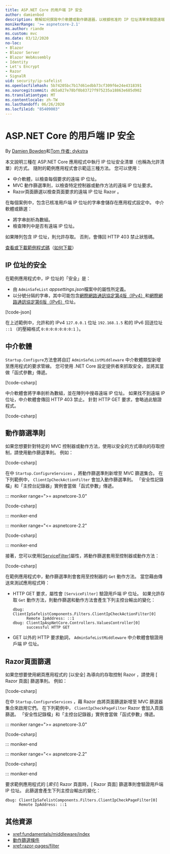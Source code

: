 ```yaml
---
title: ASP.NET Core 的用戶端 IP 安全
author: damienbod
description: 瞭解如何撰寫中介軟體或動作篩選器，以根據核准的 IP 位址清單來驗證遠端 IP 位址。
monikerRange: '>= aspnetcore-2.1'
ms.author: riande
ms.custom: mvc
ms.date: 03/12/2020
no-loc:
- Blazor
- Blazor Server
- Blazor WebAssembly
- Identity
- Let's Encrypt
- Razor
- SignalR
uid: security/ip-safelist
ms.openlocfilehash: 5b74205bc7b17d61edbb73cf309f6e24e4318391
ms.sourcegitcommit: d65a027e78bf0b83727f975235a18863e685d902
ms.translationtype: MT
ms.contentlocale: zh-TW
ms.lasthandoff: 06/26/2020
ms.locfileid: "85409003"
---
```

# <a name="client-ip-safelist-for-aspnet-core"></a>ASP.NET Core 的用戶端 IP 安全

By [Damien Bowden](https://twitter.com/damien_bod)和[Tom 作者: dykstra](https://github.com/tdykstra)
 
本文說明三種在 ASP.NET Core 應用程式中執行 IP 位址安全清單（也稱為允許清單）的方式。 隨附的範例應用程式會示範這三種方法。 您可以使用：

* 中介軟體，以檢查每個要求的遠端 IP 位址。
* MVC 動作篩選準則，以檢查特定控制器或動作方法的遠端 IP 位址要求。
* Razor頁面篩選以檢查頁面要求的遠端 IP 位址 Razor 。

在每個案例中，包含已核准用戶端 IP 位址的字串會儲存在應用程式設定中。 中介軟體或篩選：

* 將字串剖析為數組。 
* 檢查陣列中是否有遠端 IP 位址。

如果陣列包含 IP 位址，則允許存取。 否則，會傳回 HTTP 403 禁止狀態碼。

[查看或下載範例程式碼](https://github.com/dotnet/AspNetCore.Docs/tree/master/aspnetcore/security/ip-safelist/samples)（[如何下載](xref:index#how-to-download-a-sample)）

## <a name="ip-address-safelist"></a>IP 位址的安全

在範例應用程式中，IP 位址的「安全」是：

* 由 `AdminSafeList` *appsettings.json*檔案中的屬性所定義。
* 以分號分隔的字串，其中可能包含[網際網路通訊協定第4版（IPv4）](https://wikipedia.org/wiki/IPv4)和[網際網路通訊協定第6版（IPv6）](https://wikipedia.org/wiki/IPv6)位址。

[!code-json[](ip-safelist/samples/3.x/ClientIpAspNetCore/appsettings.json?range=1-3&highlight=2)]

在上述範例中，允許和的 IPv4 `127.0.0.1` 位址 `192.168.1.5` 和的 IPv6 回送位址 `::1` （的壓縮格式 `0:0:0:0:0:0:0:1` ）。

## <a name="middleware"></a>中介軟體

`Startup.Configure`方法會將自訂 `AdminSafeListMiddleware` 中介軟體類型新增至應用程式的要求管線。 您可使用 .NET Core 設定提供者來抓取安全，並將其當做「函式參數」傳遞。

[!code-csharp[](ip-safelist/samples/3.x/ClientIpAspNetCore/Startup.cs?name=snippet_ConfigureAddMiddleware)]

中介軟體會將字串剖析為數組，並在陣列中搜尋遠端 IP 位址。 如果找不到遠端 IP 位址，中介軟體會傳回 HTTP 403 禁止。 針對 HTTP GET 要求，會略過此驗證程式。

[!code-csharp[](ip-safelist/samples/Shared/ClientIpSafelistComponents/Middlewares/AdminSafeListMiddleware.cs?name=snippet_ClassOnly)]

## <a name="action-filter"></a>動作篩選準則

如果您想要針對特定的 MVC 控制器或動作方法，使用以安全的方式導向的存取控制，請使用動作篩選準則。 例如：

[!code-csharp[](ip-safelist/samples/Shared/ClientIpSafelistComponents/Filters/ClientIpCheckActionFilter.cs?name=snippet_ClassOnly)]

在中 `Startup.ConfigureServices` ，將動作篩選準則新增至 MVC 篩選集合。 在下列範例中， `ClientIpCheckActionFilter` 會加入動作篩選準則。 「安全性記錄檔」和「主控台記錄器」實例會當做「函式參數」傳遞。

::: moniker range=">= aspnetcore-3.0"

[!code-csharp[](ip-safelist/samples/3.x/ClientIpAspNetCore/Startup.cs?name=snippet_ConfigureServicesActionFilter)]

::: moniker-end

::: moniker range="<= aspnetcore-2.2"

[!code-csharp[](ip-safelist/samples/2.x/ClientIpAspNetCore/Startup.cs?name=snippet_ConfigureServicesActionFilter)]

::: moniker-end

接著，您可以使用[[ServiceFilter]](xref:Microsoft.AspNetCore.Mvc.ServiceFilterAttribute)屬性，將動作篩選套用至控制器或動作方法：

[!code-csharp[](ip-safelist/samples/3.x/ClientIpAspNetCore/Controllers/ValuesController.cs?name=snippet_ActionFilter&highlight=1)]

在範例應用程式中，動作篩選準則會套用至控制器的 `Get` 動作方法。 當您藉由傳送來測試應用程式時：

* HTTP GET 要求，屬性會 `[ServiceFilter]` 驗證用戶端 IP 位址。 如果允許存取 `Get` 動作方法，則動作篩選和動作方法會產生下列主控台輸出的變化：

    ```
    dbug: ClientIpSafelistComponents.Filters.ClientIpCheckActionFilter[0]
          Remote IpAddress: ::1
    dbug: ClientIpAspNetCore.Controllers.ValuesController[0]
          successful HTTP GET    
    ```

* GET 以外的 HTTP 要求動詞， `AdminSafeListMiddleware` 中介軟體會驗證用戶端 IP 位址。

## <a name="razor-pages-filter"></a>Razor頁面篩選

如果您想要使用網頁應用程式的 [以安全] 為導向的存取控制 Razor ，請使用 [ Razor 頁面] 篩選準則。 例如：

[!code-csharp[](ip-safelist/samples/Shared/ClientIpSafelistComponents/Filters/ClientIpCheckPageFilter.cs?name=snippet_ClassOnly)]

在中 `Startup.ConfigureServices` ，藉 Razor 由將頁面篩選新增至 MVC 篩選器集合來啟用它們。 在下列範例中， `ClientIpCheckPageFilter` Razor 會加入頁面篩選。 「安全性記錄檔」和「主控台記錄器」實例會當做「函式參數」傳遞。

::: moniker range=">= aspnetcore-3.0"

[!code-csharp[](ip-safelist/samples/3.x/ClientIpAspNetCore/Startup.cs?name=snippet_ConfigureServicesPageFilter)]

::: moniker-end

::: moniker range="<= aspnetcore-2.2"

[!code-csharp[](ip-safelist/samples/2.x/ClientIpAspNetCore/Startup.cs?name=snippet_ConfigureServicesPageFilter)]

::: moniker-end

要求範例應用程式的 [*索引*] Razor 頁面時，[ Razor 頁面] 篩選準則會驗證用戶端 IP 位址。 此篩選會產生下列主控台輸出的變化：

```
dbug: ClientIpSafelistComponents.Filters.ClientIpCheckPageFilter[0]
      Remote IpAddress: ::1
```

## <a name="additional-resources"></a>其他資源

* <xref:fundamentals/middleware/index>
* [動作篩選條件](xref:mvc/controllers/filters#action-filters)
* <xref:razor-pages/filter>
